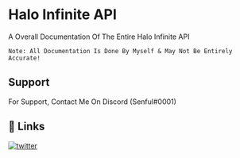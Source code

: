 # Halo Infinite API

A Overall Documentation Of The Entire Halo Infinite API

```Note: All Documentation Is Done By Myself & May Not Be Entirely Accurate!```


## Support

For Support, Contact Me On Discord (Senful#0001)

## 🔗 Links
[![twitter](https://img.shields.io/badge/twitter-1DA1F2?style=for-the-badge&logo=twitter&logoColor=white)](https://twitter.com/leaks_infinite)

